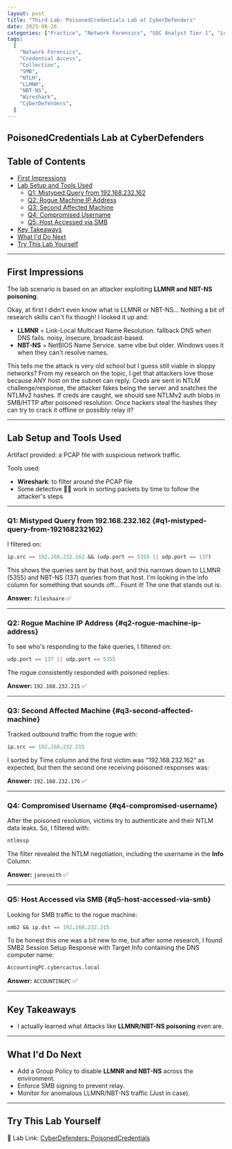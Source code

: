 ```yaml
---
layout: post
title: "Third Lab: PoisonedCredentials Lab at CyberDefenders"
date: 2025-08-26
categories: ["Practice", "Network Forensics", "SOC Analyst Tier 1", "Level 1"]
tags:
  [
    "Network Forensics",
    "Credential Access",
    "Collection",
    "SMB",
    "NTLM",
    "LLMNR",
    "NBT-NS",
    "Wireshark",
    "CyberDefenders",
  ]
---
```


## PoisonedCredentials Lab at CyberDefenders

## Table of Contents

- [First Impressions](#first-impressions)
- [Lab Setup and Tools Used](#lab-setup-and-tools-used)
  - [Q1: Mistyped Query from 192.168.232.162](#q1-mistyped-query-from-192168232162)
  - [Q2: Rogue Machine IP Address](#q2-rogue-machine-ip-address)
  - [Q3: Second Affected Machine](#q3-second-affected-machine)
  - [Q4: Compromised Username](#q4-compromised-username)
  - [Q5: Host Accessed via SMB](#q5-host-accessed-via-smb)
- [Key Takeaways](#key-takeaways)
- [What I'd Do Next](#what-id-do-next)
- [Try This Lab Yourself](#try-this-lab-yourself)

---

## First Impressions

The lab scenario is based on an attacker exploiting **LLMNR and NBT-NS poisoning**.

Okay, at first I didn't even know what is LLMNR or NBT-NS... Nothing a bit of research skills can't fix though! I looked it up and:

- **LLMNR** = Link-Local Multicast Name Resolution. fallback DNS when DNS fails. noisy, insecure, broadcast-based.
- **NBT-NS** = NetBIOS Name Service. same vibe but older. Windows uses it when they can't resolve names.

This tells me the attack is very old school but I guess still viable in sloppy networks? From my research on the topic, I get that attackers love those because ANY host on the subnet can reply. Creds are sent in NTLM challenge/response, the attacker fakes being the server and snatches the NTLMv2 hashes. If creds are caught, we should see NTLMv2 auth blobs in SMB/HTTP after poisoned resolution. Once hackers steal the hashes they can try to crack it offline or possibly relay it?

---

## Lab Setup and Tools Used

Artifact provided: a PCAP file with suspicious network traffic.

Tools used:

- **Wireshark**: to filter around the PCAP file
- Some detective 🕵️‍♂️ work in sorting packets by time to follow the attacker's steps

---

### Q1: Mistyped Query from 192.168.232.162 {#q1-mistyped-query-from-192168232162}

I filtered on:

```sql
ip.src == 192.168.232.162 && (udp.port == 5355 || udp.port == 137)
```

This shows the queries sent by that host, and this narrows down to LLMNR (5355) and NBT-NS (137) queries from that host.
I'm looking in the info column for something that sounds off...
Fount it! The one that stands out is:

**Answer:** `fileshaare` ✅

---

### Q2: Rogue Machine IP Address {#q2-rogue-machine-ip-address}

To see who's responding to the fake queries, I filtered on:

```sql
udp.port == 137 || udp.port == 5355
```

The rogue consistently responded with poisoned replies:

**Answer:** `192.168.232.215` ✅

---

### Q3: Second Affected Machine {#q3-second-affected-machine}

Tracked outbound traffic from the rogue with:

```sql
ip.src == 192.168.232.215
```

I sorted by Time column and the first victim was "192.168.232.162" as expected, but then the second one receiving poisoned responses was:

**Answer:** `192.168.232.176` ✅

---

### Q4: Compromised Username {#q4-compromised-username}

After the poisoned resolution, victims try to authenticate and their NTLM data leaks. So, I filtered with:

```sql
ntlmssp
```

The filter revealed the NTLM negotiation, including the username in the **Info** Column:

**Answer:** `janesmith` ✅

---

### Q5: Host Accessed via SMB {#q5-host-accessed-via-smb}

Looking for SMB traffic to the rogue machine:

```sql
smb2 && ip.dst == 192.168.232.215
```

To be honest this one was a bit new to me, but after some research, I found SMB2 Session Setup Response with Target Info containing the DNS computer name:

```txt
AccountingPC.cybercactus.local
```

**Answer:** `ACCOUNTINGPC` ✅

---

## Key Takeaways

- I actually learned what Attacks like **LLMNR/NBT-NS poisoning** even are.

---

## What I'd Do Next

- Add a Group Policy to disable **LLMNR and NBT-NS** across the environment.
- Enforce SMB signing to prevent relay.
- Monitor for anomalous LLMNR/NBT-NS traffic (Just in case).

---

## Try This Lab Yourself

🔗 Lab Link: [CyberDefenders: PoisonedCredentials](https://cyberdefenders.org/blueteam-ctf-challenges/poisonedcredentials/)
